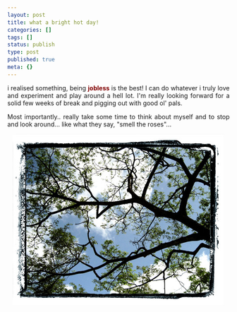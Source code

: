 ```yaml
---
layout: post
title: what a bright hot day!
categories: []
tags: []
status: publish
type: post
published: true
meta: {}
---
```

<p align="justify">i realised something, being <strong><font color="#800000">jobless</font></strong> is the best! I can do whatever i truly love and experiment and play around a hell lot. I'm really looking forward for a solid few weeks of break and pigging out with good ol' pals.</p>
<p align="justify">Most importantly.. really take some time to think about myself and to stop and look around... like what they say, "smell the roses"... </p>
<p align="center"><img src="/img/bright_day_s.jpg" /></p>
